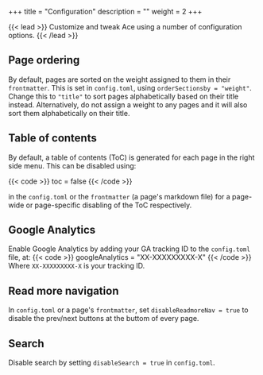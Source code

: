 +++
title = "Configuration"
description = ""
weight = 2
+++

{{< lead >}}
Customize and tweak Ace using a number of configuration options.
{{< /lead >}}


## Page ordering

By default, pages are sorted on the weight assigned to them in their <code>frontmatter</code>. This is set in <code>config.toml</code>, using <code>orderSectionsby = "weight"</code>. Change this to <code>"title"</code> to sort pages alphabetically based on their title instead. Alternatively, do not assign a weight to any pages and it will also sort them alphabetically on their title.


## Table of contents

By default, a table of contents (ToC) is generated for each page in the right side menu. This can be disabled using:

{{< code >}}
toc = false
{{< /code >}}

in the <code>config.toml</code> or the <code>frontmatter</code> (a page's markdown file) for a page-wide or page-specific disabling of the ToC respectively.

## Google Analytics

Enable Google Analytics by adding your GA tracking ID to the <code>config.toml</code> file, at:
{{< code >}}
googleAnalytics = "XX-XXXXXXXXX-X"
{{< /code >}}
Where <code>XX-XXXXXXXXX-X</code> is your tracking ID.


## Read more navigation

In <code>config.toml</code> or a page's <code>frontmatter</code>, set <code>disableReadmoreNav = true</code> to disable the prev/next buttons at the buttom of every page.


## Search

Disable search by setting <code>disableSearch = true</code> in <code>config.toml</code>. 